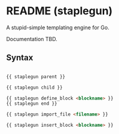 # README (staplegun)

A stupid-simple templating engine for Go.

Documentation TBD.

## Syntax

```html

{{ staplegun parent }}

{{ staplegun child }}

{{ staplegun define_block <blockname> }}
{{ staplegun end }}

{{ staplegun import_file <filename> }}

{{ staplegun insert_block <blockname> }}


```